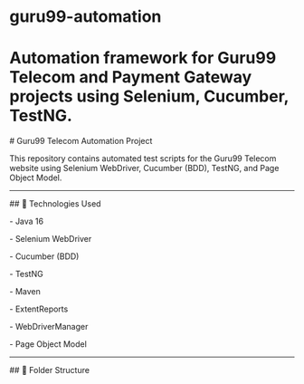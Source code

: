 
# guru99-automation
 Automation framework for Guru99 Telecom and Payment Gateway projects using Selenium, Cucumber, TestNG.
=======
\# Guru99 Telecom Automation Project



This repository contains automated test scripts for the Guru99 Telecom website using Selenium WebDriver, Cucumber (BDD), TestNG, and Page Object Model.



---



\## 🧪 Technologies Used



\- Java 16

\- Selenium WebDriver

\- Cucumber (BDD)

\- TestNG

\- Maven

\- ExtentReports

\- WebDriverManager

\- Page Object Model



---



\## 📁 Folder Structure






